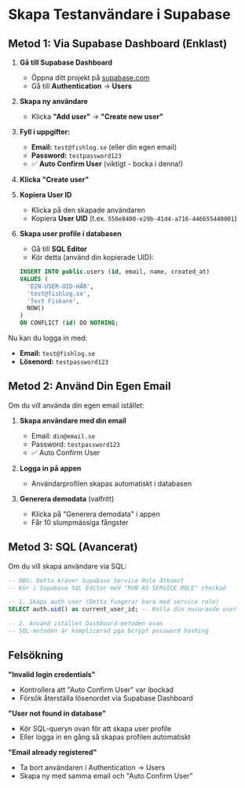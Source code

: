 # Skapa Testanvändare i Supabase

## Metod 1: Via Supabase Dashboard (Enklast)

1. **Gå till Supabase Dashboard**
   - Öppna ditt projekt på [supabase.com](https://supabase.com)
   - Gå till **Authentication** → **Users**

2. **Skapa ny användare**
   - Klicka **"Add user"** → **"Create new user"**

3. **Fyll i uppgifter:**
   - **Email:** `test@fishlog.se` (eller din egen email)
   - **Password:** `testpassword123`
   - ✅ **Auto Confirm User** (viktigt - bocka i denna!)

4. **Klicka "Create user"**

5. **Kopiera User ID**
   - Klicka på den skapade användaren
   - Kopiera **User UID** (t.ex. `550e8400-e29b-41d4-a716-446655440001`)

6. **Skapa user profile i databasen**
   - Gå till **SQL Editor**
   - Kör detta (använd din kopierade UID):
   ```sql
   INSERT INTO public.users (id, email, name, created_at)
   VALUES (
     'DIN-USER-UID-HÄR',
     'test@fishlog.se',
     'Test Fiskare',
     NOW()
   )
   ON CONFLICT (id) DO NOTHING;
   ```

Nu kan du logga in med:
- **Email:** `test@fishlog.se`
- **Lösenord:** `testpassword123`

## Metod 2: Använd Din Egen Email

Om du vill använda din egen email istället:

1. **Skapa användare med din email**
   - Email: `din@email.se`
   - Password: `testpassword123`
   - ✅ Auto Confirm User

2. **Logga in på appen**
   - Användarprofilen skapas automatiskt i databasen

3. **Generera demodata** (valfritt)
   - Klicka på "Generera demodata" i appen
   - Får 10 slumpmässiga fångster

## Metod 3: SQL (Avancerat)

Om du vill skapa användare via SQL:

```sql
-- OBS: Detta kräver Supabase Service Role åtkomst
-- Kör i Supabase SQL Editor med "RUN AS SERVICE ROLE" checkad

-- 1. Skapa auth user (Detta fungerar bara med service role)
SELECT auth.uid() as current_user_id; -- Kolla din nuvarande user

-- 2. Använd istället Dashboard-metoden ovan
-- SQL-metoden är komplicerad pga bcrypt password hashing
```

## Felsökning

**"Invalid login credentials"**
- Kontrollera att "Auto Confirm User" var ibockad
- Försök återställa lösenordet via Supabase Dashboard

**"User not found in database"**
- Kör SQL-queryn ovan för att skapa user profile
- Eller logga in en gång så skapas profilen automatiskt

**"Email already registered"**
- Ta bort användaren i Authentication → Users
- Skapa ny med samma email och "Auto Confirm User"
